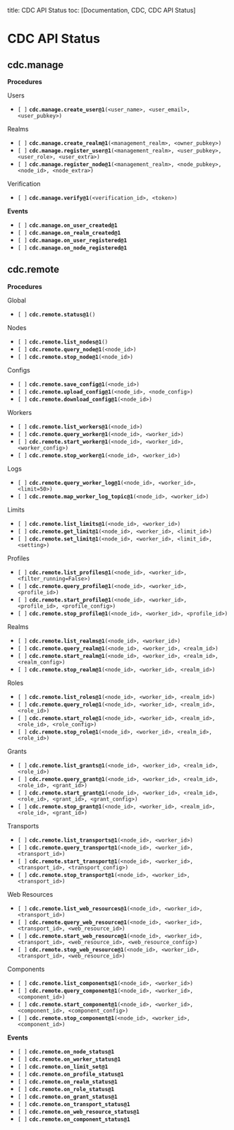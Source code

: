 title: CDC API Status
toc: [Documentation, CDC, CDC API Status]

# CDC API Status

## cdc.manage

**Procedures**

Users

* `[ ]` **`cdc.manage.create_user@1`**`(<user_name>, <user_email>, <user_pubkey>)`

Realms

* `[ ]` **`cdc.manage.create_realm@1`**`(<management_realm>, <owner_pubkey>)`
* `[ ]` **`cdc.manage.register_user@1`**`(<management_realm>, <user_pubkey>, <user_role>, <user_extra>)`
* `[ ]` **`cdc.manage.register_node@1`**`(<management_realm>, <node_pubkey>, <node_id>, <node_extra>)`

Verification

* `[ ]` **`cdc.manage.verify@1`**`(<verification_id>, <token>)`

**Events**

* `[ ]` **`cdc.manage.on_user_created@1`**
* `[ ]` **`cdc.manage.on_realm_created@1`**
* `[ ]` **`cdc.manage.on_user_registered@1`**
* `[ ]` **`cdc.manage.on_node_registered@1`**


## cdc.remote

**Procedures**

Global

* `[ ]` **`cdc.remote.status@1`**`()`

Nodes

* `[ ]` **`cdc.remote.list_nodes@1`**`()`
* `[ ]` **`cdc.remote.query_node@1`**`(<node_id>)`
* `[ ]` **`cdc.remote.stop_node@1`**`(<node_id>)`

Configs

* `[ ]` **`cdc.remote.save_config@1`**`(<node_id>)`
* `[ ]` **`cdc.remote.upload_config@1`**`(<node_id>, <node_config>)`
* `[ ]` **`cdc.remote.download_config@1`**`(<node_id>)`

Workers

* `[ ]` **`cdc.remote.list_workers@1`**`(<node_id>)`
* `[ ]` **`cdc.remote.query_worker@1`**`(<node_id>, <worker_id>)`
* `[ ]` **`cdc.remote.start_worker@1`**`(<node_id>, <worker_id>, <worker_config>)`
* `[ ]` **`cdc.remote.stop_worker@1`**`(<node_id>, <worker_id>)`

Logs

* `[ ]` **`cdc.remote.query_worker_log@1`**`(<node_id>, <worker_id>, <limit=50>)`
* `[ ]` **`cdc.remote.map_worker_log_topic@1`**`(<node_id>, <worker_id>)`

Limits

* `[ ]` **`cdc.remote.list_limits@1`**`(<node_id>, <worker_id>)`
* `[ ]` **`cdc.remote.get_limit@1`**`(<node_id>, <worker_id>, <limit_id>)`
* `[ ]` **`cdc.remote.set_limit@1`**`(<node_id>, <worker_id>, <limit_id>, <setting>)`

Profiles

* `[ ]` **`cdc.remote.list_profiles@1`**`(<node_id>, <worker_id>, <filter_running=False>)`
* `[ ]` **`cdc.remote.query_profile@1`**`(<node_id>, <worker_id>, <profile_id>)`
* `[ ]` **`cdc.remote.start_profile@1`**`(<node_id>, <worker_id>, <profile_id>, <profile_config>)`
* `[ ]` **`cdc.remote.stop_profile@1`**`(<node_id>, <worker_id>, <profile_id>)`

Realms

* `[ ]` **`cdc.remote.list_realms@1`**`(<node_id>, <worker_id>)`
* `[ ]` **`cdc.remote.query_realm@1`**`(<node_id>, <worker_id>, <realm_id>)`
* `[ ]` **`cdc.remote.start_realm@1`**`(<node_id>, <worker_id>, <realm_id>, <realm_config>)`
* `[ ]` **`cdc.remote.stop_realm@1`**`(<node_id>, <worker_id>, <realm_id>)`

Roles

* `[ ]` **`cdc.remote.list_roles@1`**`(<node_id>, <worker_id>, <realm_id>)`
* `[ ]` **`cdc.remote.query_role@1`**`(<node_id>, <worker_id>, <realm_id>, <role_id>)`
* `[ ]` **`cdc.remote.start_role@1`**`(<node_id>, <worker_id>, <realm_id>, <role_id>, <role_config>)`
* `[ ]` **`cdc.remote.stop_role@1`**`(<node_id>, <worker_id>, <realm_id>, <role_id>)`

Grants

* `[ ]` **`cdc.remote.list_grants@1`**`(<node_id>, <worker_id>, <realm_id>, <role_id>)`
* `[ ]` **`cdc.remote.query_grant@1`**`(<node_id>, <worker_id>, <realm_id>, <role_id>, <grant_id>)`
* `[ ]` **`cdc.remote.start_grant@1`**`(<node_id>, <worker_id>, <realm_id>, <role_id>, <grant_id>, <grant_config>)`
* `[ ]` **`cdc.remote.stop_grant@1`**`(<node_id>, <worker_id>, <realm_id>, <role_id>, <grant_id>)`

Transports

* `[ ]` **`cdc.remote.list_transports@1`**`(<node_id>, <worker_id>)`
* `[ ]` **`cdc.remote.query_transport@1`**`(<node_id>, <worker_id>, <transport_id>)`
* `[ ]` **`cdc.remote.start_transport@1`**`(<node_id>, <worker_id>, <transport_id>, <transport_config>)`
* `[ ]` **`cdc.remote.stop_transport@1`**`(<node_id>, <worker_id>, <transport_id>)`

Web Resources

* `[ ]` **`cdc.remote.list_web_resources@1`**`(<node_id>, <worker_id>, <transport_id>)`
* `[ ]` **`cdc.remote.query_web_resource@1`**`(<node_id>, <worker_id>, <transport_id>, <web_resource_id>)`
* `[ ]` **`cdc.remote.start_web_resource@1`**`(<node_id>, <worker_id>, <transport_id>, <web_resource_id>, <web_resource_config>)`
* `[ ]` **`cdc.remote.stop_web_resource@1`**`(<node_id>, <worker_id>, <transport_id>, <web_resource_id>)`

Components

* `[ ]` **`cdc.remote.list_components@1`**`(<node_id>, <worker_id>)`
* `[ ]` **`cdc.remote.query_component@1`**`(<node_id>, <worker_id>, <component_id>)`
* `[ ]` **`cdc.remote.start_component@1`**`(<node_id>, <worker_id>, <component_id>, <component_config>)`
* `[ ]` **`cdc.remote.stop_component@1`**`(<node_id>, <worker_id>, <component_id>)`

**Events**

* `[ ]` **`cdc.remote.on_node_status@1`**
* `[ ]` **`cdc.remote.on_worker_status@1`**
* `[ ]` **`cdc.remote.on_limit_set@1`**
* `[ ]` **`cdc.remote.on_profile_status@1`**
* `[ ]` **`cdc.remote.on_realm_status@1`**
* `[ ]` **`cdc.remote.on_role_status@1`**
* `[ ]` **`cdc.remote.on_grant_status@1`**
* `[ ]` **`cdc.remote.on_transport_status@1`**
* `[ ]` **`cdc.remote.on_web_resource_status@1`**
* `[ ]` **`cdc.remote.on_component_status@1`**

